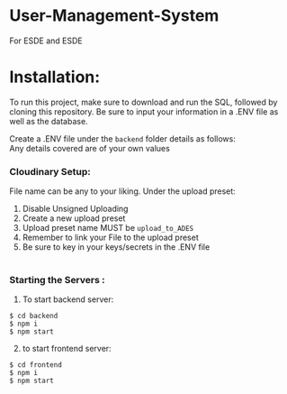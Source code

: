 # User-Management-System
For ESDE and ESDE

# Installation:
To run this project, make sure to download and run the SQL, followed by cloning this repository. Be sure to input your information in a .ENV file as well as the database.

Create a .ENV file under the <code>backend</code> folder details as follows:<br>
Any details covered are of your own values


### Cloudinary Setup:
File name can be any to your liking. 
Under the upload preset:
1. Disable Unsigned Uploading
2. Create a new upload preset
3. Upload preset name MUST be `upload_to_ADES`
4. Remember to link your File to the upload preset
5. Be sure to key in your keys/secrets in the .ENV file 
<br><br>
### Starting the Servers :

1. To start backend server:
```   
$ cd backend
$ npm i
$ npm start
```
2. to start frontend server:
```
$ cd frontend
$ npm i
$ npm start
```
